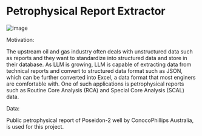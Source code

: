 # Petrophysical Report Extractor

![image](https://github.com/user-attachments/assets/21ff1b23-e5e2-4384-9991-7b1012531f94)

Motivation: 

The upstream oil and gas industry often deals with unstructured data such as reports and they want to standardize into structured data and store in their database. As LLM is growing, LLM is capable of extracting data from technical reports and convert to structured data format such as JSON, which can be further converted into Excel, a data format that most enginers are comfortable with. One of such applications is petrophysical reports such as Routine Core Analysis (RCA) and Special Core Analysis (SCAL) data.

Data: 

Public petrophysical report of Poseidon-2 well by ConocoPhillips Australia, is used for this project. 
